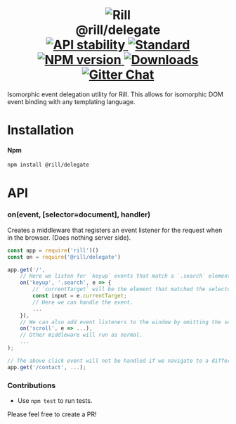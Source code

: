 <h1 align="center">
  <!-- Logo -->
  <img src="https://raw.githubusercontent.com/rill-js/rill/master/Rill-Icon.jpg" alt="Rill"/>
  <br/>
  @rill/delegate
	<br/>

  <!-- Stability -->
  <a href="https://nodejs.org/api/documentation.html#documentation_stability_index">
    <img src="https://img.shields.io/badge/stability-stable-brightgreen.svg?style=flat-square" alt="API stability"/>
  </a>
  <!-- Standard -->
  <a href="https://github.com/feross/standard">
    <img src="https://img.shields.io/badge/code%20style-standard-brightgreen.svg?style=flat-square" alt="Standard"/>
  </a>
  <!-- NPM version -->
  <a href="https://npmjs.org/package/@rill/delegate">
    <img src="https://img.shields.io/npm/v/@rill/delegate.svg?style=flat-square" alt="NPM version"/>
  </a>
  <!-- Downloads -->
  <a href="https://npmjs.org/package/@rill/delegate">
    <img src="https://img.shields.io/npm/dm/@rill/delegate.svg?style=flat-square" alt="Downloads"/>
  </a>
  <!-- Gitter Chat -->
  <a href="https://gitter.im/rill-js/rill">
    <img src="https://img.shields.io/gitter/room/rill-js/rill.svg?style=flat-square" alt="Gitter Chat"/>
  </a>
</h1>

Isomorphic event delegation utility for Rill. This allows for isomorphic DOM event binding with any templating language.

# Installation

#### Npm
```console
npm install @rill/delegate
```

# API

### on(event, [selector=document], handler)

  Creates a middleware that registers an event listener for the request
  when in the browser. (Does nothing server side).

```javascript
const app = require('rill')()
const on = require('@rill/delegate')

app.get('/',
    // Here we listen for `keyup` events that match a `.search` element.
    on('keyup', '.search', e => {
        // `currentTarget` will be the element that matched the selector.
        const input = e.currentTarget;
        // Here we can handle the event.
        ...
    }),
    // We can also add event listeners to the window by omitting the selector.
    on('scroll', e => ...),
    // Other middleware will run as normal.
    ...
);

// The above click event will not be handled if we navigate to a different route.
app.get('/contact', ...);
```

### Contributions

* Use `npm test` to run tests.

Please feel free to create a PR!
